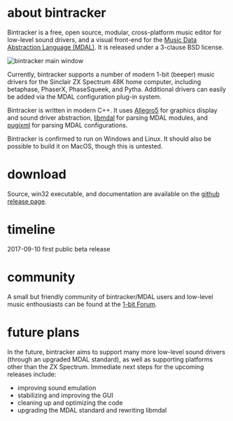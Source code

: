 # about bintracker

Bintracker is a free, open source, modular, cross-platform music editor for low-level sound drivers, and a visual front-end for the [Music Data Abstraction Language (MDAL)](https://utz82.github.io/MDAL). It is released under a 3-clause BSD license.

![bintracker main window](https://raw.githubusercontent.com/utz82/bintracker/master/docs/data/bintracker.png)

Currently, bintracker supports a number of modern 1-bit (beeper) music drivers for the Sinclair ZX Spectrum 48K home computer, including betaphase, PhaserX, PhaseSqueek, and Pytha. Additional drivers can easily be added via the MDAL configuration plug-in system.

Bintracker is written in modern C++. It uses [Allegro5](http://liballeg.org/) for graphics display and sound driver abstraction, [libmdal](https://github.com/utz82/MDAL) for parsing MDAL modules, and [pugixml](https://pugixml.org/) for parsing MDAL configurations.

Bintracker is confirmed to run on Windows and Linux. It should also be possible to build it on MacOS, though this is untested.


# download

Source, win32 executable, and documentation are available on the [github release page](https://github.com/utz82/bintracker/releases/latest).


# timeline

2017-09-10 first public beta release


# community

A small but friendly community of bintracker/MDAL users and low-level music enthousiasts can be found at the [1-bit Forum](http://www.randomflux.info/1bit/).


# future plans

In the future, bintracker aims to support many more low-level sound drivers (through an upgraded MDAL standard), as well as supporting platforms other than the ZX Spectrum. Immediate next steps for the upcoming releases include:

- improving sound emulation
- stabilizing and improving the GUI
- cleaning up and optimizing the code
- upgrading the MDAL standard and rewriting libmdal